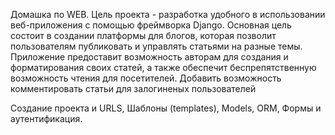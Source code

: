   Домашка по WEB.
Цель проекта - разработка удобного в использовании веб-приложения с помощью фреймворка Django. Основная цель состоит в создании платформы для блогов, которая позволит пользователям публиковать и управлять статьями на разные темы. Приложение предоставит возможность авторам для создания и форматирования своих статей, а также обеспечит беспрепятственную возможность чтения для посетителей. Добавить возможность комментировать статьи для залогиненых пользователей

 Создание проекта и URLS,
 Шаблоны (templates),
 Models,
 ORM,
 Формы и аутентификация.
